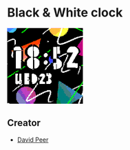 # Black & White clock

![](screenshot.png)


## Creator
- [David Peer](https://github.com/peerdavid)
